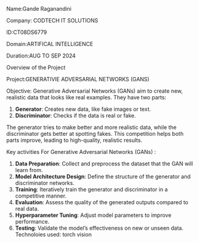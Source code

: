 Name:Gande Raganandini 

Company: CODTECH IT SOLUTIONS 

ID:CT08DS6779

Domain:ARTIFICAL INTELLIGENCE

Duration:AUG TO SEP 2024

Overview of the Project 

Project:GENERATIVIE ADVERSARIAL NETWORKS (GANS)

Objective:
Generative Adversarial Networks (GANs) aim to create new, realistic data that looks like real examples. They have two parts:

1. **Generator**: Creates new data, like fake images or text.
2. **Discriminator**: Checks if the data is real or fake.

The generator tries to make better and more realistic data, while the discriminator gets better at spotting fakes. This competition helps both parts improve, leading to high-quality, realistic results.

Key activities For Generative Adversarial Networks (GANs) :
1. **Data Preparation**: Collect and preprocess the dataset that the GAN will learn from.
2. **Model Architecture Design**: Define the structure of the generator and discriminator networks.
3. **Training**: Iteratively train the generator and discriminator in a competitive manner.
4. **Evaluation**: Assess the quality of the generated outputs compared to real data.
5. **Hyperparameter Tuning**: Adjust model parameters to improve performance.
6. **Testing**: Validate the model’s effectiveness on new or unseen data.
Technoloies used:
torch vision 

